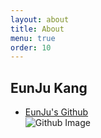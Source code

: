```yaml
---
layout: about
title: About
menu: true
order: 10
---
```


## EunJu Kang

- [EunJu's Github](https://github.com/EunJu-Kang) <br>
![Github Image](https://ghchart.rshah.org/EunJu-Kang)
